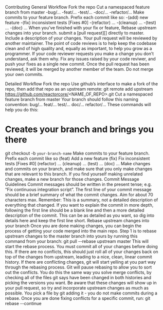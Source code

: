 Contributing
    General Workflow
        Fork the repo
            Cut a namespaced feature branch from master
            -bug/...
            -feat/...
            -test/...
            -doc/...
            -refactor/...
            Make commits to your feature branch. Prefix each commit like so:
            -(add) new feature
            -(fix) inconsistent tests [Fixes #0]
            -(refactor) ...
            -(cleanup) ...
            -(test) ...
            -(doc) ...
    When you’ve finished with your fix or feature, Rebase upstream changes into your branch. submit a [pull request][] directly to master. Include a description of your changes.
    Your pull request will be reviewed by another maintainer. The point of code reviews is to help keep the codebase clean and of high quality and, equally as important, to help you grow as a programmer. If your code reviewer requests you make a change you don’t understand, ask them why.
    Fix any issues raised by your code reviwer, and push your fixes as a single new commit.
    Once the pull request has been reviewed, it will be merged by another member of the team. Do not merge your own commits.


Detailed Workflow
Fork the repo
Use github’s interface to make a fork of the repo, then add that repo as an upstream remote:
git remote add upstream https://github.com/reactorcore/<NAME_OF_REPO>.git
Cut a namespaced feature branch from master
Your branch should follow this naming convention:
bug/...
feat/...
test/...
doc/...
refactor/...
These commands will help you do this:
# Creates your branch and brings you there
git checkout -b `your-branch-name`
Make commits to your feature branch.
Prefix each commit like so
(feat) Add a new feature
(fix) Fix inconsistent tests [Fixes #0]
(refactor) ...
(cleanup) ...
(test) ...
(doc) ...
Make changes and commits on your branch, and make sure that you only make changes that are relevant to this branch. If you find yourself making unrelated changes, make a new branch for those changes.
Commit Message Guidelines
Commit messages should be written in the present tense; e.g. “Fix continuous integration script”.
The first line of your commit message should be a brief summary of what the commit changes. Aim for about 70 characters max. Remember: This is a summary, not a detailed description of everything that changed.
If you want to explain the commit in more depth, following the first line should be a blank line and then a more detailed description of the commit. This can be as detailed as you want, so dig into details here and keep the first line short.
Rebase upstream changes into your branch
Once you are done making changes, you can begin the process of getting your code merged into the main repo. Step 1 is to rebase upstream changes to the master branch into yours by running this command from your branch:
git pull --rebase upstream master
This will start the rebase process. You must commit all of your changes before doing this. If there are no conflicts, this should just roll all of your changes back on top of the changes from upstream, leading to a nice, clean, linear commit history.
If there are conflicting changes, git will start yelling at you part way through the rebasing process. Git will pause rebasing to allow you to sort out the conflicts. You do this the same way you solve merge conflicts, by checking all of the files git says have been changed in both histories and picking the versions you want. Be aware that these changes will show up in your pull request, so try and incorporate upstream changes as much as possible.
You pick a file by git adding it - you do not make commits during a rebase.
Once you are done fixing conflicts for a specific commit, run:
git rebase --continue
